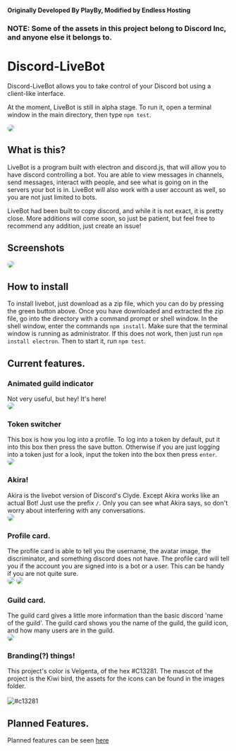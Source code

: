 **Originally Developed By PlayBy, Modified by Endless Hosting**

### NOTE: Some of the assets in this project belong to Discord Inc, and anyone else it belongs to.

# Discord-LiveBot
Discord-LiveBot allows you to take control of your Discord bot using a client-like interface.

At the moment, LiveBot is still in alpha stage. To run it, open a terminal window in the main directory, then type `npm test`.

<img src='https://i-banned.dj-electro.me/1032299.png' style='border-radius: 10px;'/>

## What is this?
LiveBot is a program built with electron and discord.js, that will allow you to have discord controlling a bot. You are able to view messages in channels, send messages, interact with people, and see what is going on in the servers your bot is in. LiveBot will also work with a user account as well, so you are not just limited to bots.

LiveBot had been built to copy discord, and while it is not exact, it is pretty close. More additions will come soon, so just be patient, but feel free to recommend any addition, just create an issue!

## Screenshots
<img src='https://i-banned.dj-electro.me/482109.png' style='border-radius: 10px;'>


## How to install
To install livebot, just download as a zip file, which you can do by pressing the green button above. Once you have downloaded and extracted the zip file, go into the directory with a command prompt or shell window. In the shell window, enter the commands `npm install`. Make sure that the terminal window is running as administrator. If this does not work, then just run `npm install electron`. Then to start it, run `npm test`.

## Current features.
### Animated guild indicator
Not very useful, but hey! It's here! <br>
<img src='https://i.imgur.com/o4SWjpX.gif' style='border-radius: 10px;'>
</br>

### Token switcher
This box is how you log into a profile. To log into a token by default, put it into this box then press the save button. Otherwise if you are just logging into a token just for a look, input the token into the box then press `enter`.<br>
<img src='https://i.imgur.com/dbWcX2O.png' style='border-radius: 10px;'>
</br>

### Akira!
Akira is the livebot version of Discord's Clyde. Except Akira works like an actual Bot! Just use the prefix `/`. Only you can see what Akira says, so don't worry about interfering with any conversations. <br>
<img src='https://i-banned.dj-electro.me/233641.png' style='border-radius: 10px;'>

### Profile card.
The profile card is able to tell you the username, the avatar image, the discriminator, and something discord does not have. The profile card will tell you if the account you are signed into is a bot or a user. This can be handy if you are not quite sure. <br>
<img src='https://i.imgur.com/CXWnkQl.png' style='border-radius: 10px;'>
<img src='https://i.imgur.com/EZH16A7.png' style='border-radius: 10px;'>

### Guild card.
The guild card gives a little more information than the basic discord 'name of the guild'. The guild card shows you the name of the guild, the guild icon, and how many users are in the guild. <br>
<img src='https://i.imgur.com/NJiVQ6K.png' style='border-radius: 10px;'>

### Branding(?) things!
This project's color is Velgenta, of the hex #C13281. The mascot of the project is the Kiwi bird, the assets for the icons can be found in the images folder. <br>
<br> ![#c13281](https://dummyimage.com/150/c13281/fff&text=Velgenta)

## Planned Features.
Planned features can be seen [here](https://github.com/EndlessHosting/Discord-LiveBot/issues/1)
